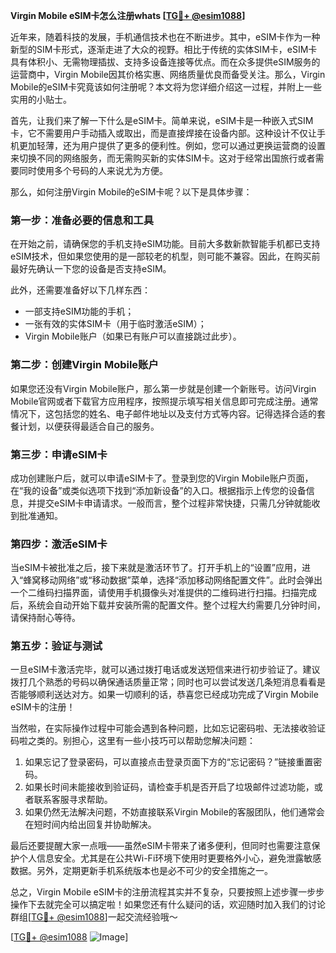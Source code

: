 **Virgin Mobile eSIM卡怎么注册whats [[TG💪+ @esim1088](https://t.me/s/esim1088)]**

近年来，随着科技的发展，手机通信技术也在不断进步。其中，eSIM卡作为一种新型的SIM卡形式，逐渐走进了大众的视野。相比于传统的实体SIM卡，eSIM卡具有体积小、无需物理插拔、支持多设备连接等优点。而在众多提供eSIM服务的运营商中，Virgin Mobile因其价格实惠、网络质量优良而备受关注。那么，Virgin Mobile的eSIM卡究竟该如何注册呢？本文将为您详细介绍这一过程，并附上一些实用的小贴士。

首先，让我们来了解一下什么是eSIM卡。简单来说，eSIM卡是一种嵌入式SIM卡，它不需要用户手动插入或取出，而是直接焊接在设备内部。这种设计不仅让手机更加轻薄，还为用户提供了更多的便利性。例如，您可以通过更换运营商的设置来切换不同的网络服务，而无需购买新的实体SIM卡。这对于经常出国旅行或者需要同时使用多个号码的人来说尤为方便。

那么，如何注册Virgin Mobile的eSIM卡呢？以下是具体步骤：

### 第一步：准备必要的信息和工具

在开始之前，请确保您的手机支持eSIM功能。目前大多数新款智能手机都已支持eSIM技术，但如果您使用的是一部较老的机型，则可能不兼容。因此，在购买前最好先确认一下您的设备是否支持eSIM。

此外，还需要准备好以下几样东西：
- 一部支持eSIM功能的手机；
- 一张有效的实体SIM卡（用于临时激活eSIM）；
- Virgin Mobile账户（如果已有账户可以直接跳过此步）。

### 第二步：创建Virgin Mobile账户

如果您还没有Virgin Mobile账户，那么第一步就是创建一个新账号。访问Virgin Mobile官网或者下载官方应用程序，按照提示填写相关信息即可完成注册。通常情况下，这包括您的姓名、电子邮件地址以及支付方式等内容。记得选择合适的套餐计划，以便获得最适合自己的服务。

### 第三步：申请eSIM卡

成功创建账户后，就可以申请eSIM卡了。登录到您的Virgin Mobile账户页面，在“我的设备”或类似选项下找到“添加新设备”的入口。根据指示上传您的设备信息，并提交eSIM卡申请请求。一般而言，整个过程非常快捷，只需几分钟就能收到批准通知。

### 第四步：激活eSIM卡

当eSIM卡被批准之后，接下来就是激活环节了。打开手机上的“设置”应用，进入“蜂窝移动网络”或“移动数据”菜单，选择“添加移动网络配置文件”。此时会弹出一个二维码扫描界面，请使用手机摄像头对准提供的二维码进行扫描。扫描完成后，系统会自动开始下载并安装所需的配置文件。整个过程大约需要几分钟时间，请保持耐心等待。

### 第五步：验证与测试

一旦eSIM卡激活完毕，就可以通过拨打电话或发送短信来进行初步验证了。建议拨打几个熟悉的号码以确保通话质量正常；同时也可以尝试发送几条短消息看看是否能够顺利送达对方。如果一切顺利的话，恭喜您已经成功完成了Virgin Mobile eSIM卡的注册！

当然啦，在实际操作过程中可能会遇到各种问题，比如忘记密码啦、无法接收验证码啦之类的。别担心，这里有一些小技巧可以帮助您解决问题：

1. 如果忘记了登录密码，可以直接点击登录页面下方的“忘记密码？”链接重置密码。
2. 如果长时间未能接收到验证码，请检查手机是否开启了垃圾邮件过滤功能，或者联系客服寻求帮助。
3. 如果仍然无法解决问题，不妨直接联系Virgin Mobile的客服团队，他们通常会在短时间内给出回复并协助解决。

最后还要提醒大家一点哦——虽然eSIM卡带来了诸多便利，但同时也需要注意保护个人信息安全。尤其是在公共Wi-Fi环境下使用时更要格外小心，避免泄露敏感数据。另外，定期更新手机系统版本也是必不可少的安全措施之一。

总之，Virgin Mobile eSIM卡的注册流程其实并不复杂，只要按照上述步骤一步步操作下去就完全可以搞定啦！如果您还有什么疑问的话，欢迎随时加入我们的讨论群组[[TG💪+ @esim1088](https://t.me/s/esim1088)]一起交流经验哦～

[[TG💪+ @esim1088](https://t.me/s/esim1088) ![Image](https://i.postimg.cc/4NQfJmqS/Snipaste-2025-05-13-00-14-12.png)]